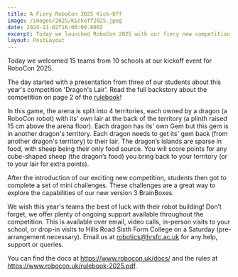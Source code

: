 ```yaml
---
title: A Fiery RoboCon 2025 Kick-Off
image: /images/2025/Kickoff2025.jpeg
date: 2024-11-02T16:00:00.000Z
excerpt: Today we launched RoboCon 2025 with our fiery new competition!
layout: PostLayout
---
```

Today we welcomed 15 teams from 10 schools at our kickoff event for RoboCon 2025.

The day started with a presentation from three of our students about this year's competition 'Dragon's Lair'. Read the full backstory about the competition on page 2 of the [rulebook](/rulebook-2025.pdf)!

In this game, the arena is split into 4 territories, each owned by a dragon (a RoboCon robot) with its' own lair at the back of the territory (a plinth raised 15 cm above the arena floor). Each dragon has its' own Gem but this gem is in another dragon's territory. Each dragon needs to get its' gem back (from another dragon's territory) to their lair. The dragon’s islands are sparse in food, with sheep being their only food source. You will score points for any cube-shaped sheep (the dragon’s food) you bring back to your territory (or to your lair for extra points).

After the introduction of our exciting new competition, students then got to complete a set of mini challenges. These challenges are a great way to explore the capabilities of our new version 3 BrainBoxes.    

We wish this year's teams the best of luck with their robot building! Don’t forget, we offer plenty of ongoing support available throughout the competition. This is available over email, video calls, in-person visits to your school, or drop-in visits to Hills Road Sixth Form College on a Saturday (pre-arrangement necessary). Email us at [robotics@hrsfc.ac.uk](mailto:robotics@hrsfc.ac.uk) for any help, support or queries.

You can find the docs at <https://www.robocon.uk/docs/> and the rules at <https://www.robocon.uk/rulebook-2025.pdf>. 
